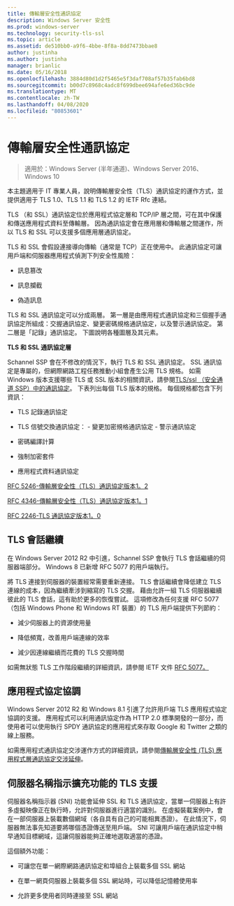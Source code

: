 ```yaml
---
title: 傳輸層安全性通訊協定
description: Windows Server 安全性
ms.prod: windows-server
ms.technology: security-tls-ssl
ms.topic: article
ms.assetid: de510bb0-a9f6-4bbe-8f8a-8dd7473bbae8
author: justinha
ms.author: justinha
manager: brianlic
ms.date: 05/16/2018
ms.openlocfilehash: 3884d80d1d2f5465e5f3daf708af57b35fab6bd8
ms.sourcegitcommit: b00d7c8968c4adc8f699dbee694afe6ed36bc9de
ms.translationtype: MT
ms.contentlocale: zh-TW
ms.lasthandoff: 04/08/2020
ms.locfileid: "80853601"
---
```

# <a name="transport-layer-security-protocol"></a>傳輸層安全性通訊協定

>適用於：Windows Server (半年通道)、Windows Server 2016、Windows 10

本主題適用于 IT 專業人員，說明傳輸層安全性（TLS）通訊協定的運作方式，並提供適用于 TLS 1.0、TLS 1.1 和 TLS 1.2 的 IETF Rfc 連結。

TLS （和 SSL）通訊協定位於應用程式協定層和 TCP/IP 層之間，可在其中保護和傳送應用程式資料至傳輸層。 因為通訊協定會在應用層和傳輸層之間運作，所以 TLS 和 SSL 可以支援多個應用層通訊協定。

TLS 和 SSL 會假設連接導向傳輸（通常是 TCP）正在使用中。 此通訊協定可讓用戶端和伺服器應用程式偵測下列安全性風險：

-   訊息篡改

-   訊息攔截

-   偽造訊息

TLS 和 SSL 通訊協定可以分成兩層。 第一層是由應用程式通訊協定和三個握手通訊協定所組成：交握通訊協定、變更密碼規格通訊協定，以及警示通訊協定。 第二層是「記錄」通訊協定。 下圖說明各種圖層及其元素。

**TLS 和 SSL 通訊協定層**


Schannel SSP 會在不修改的情況下，執行 TLS 和 SSL 通訊協定。 SSL 通訊協定是專屬的，但網際網路工程任務推動小組會產生公用 TLS 規格。 如需 Windows 版本支援哪些 TLS 或 SSL 版本的相關資訊，請參閱[TLS/ssl （安全通道 SSP）中的通訊協定](https://msdn.microsoft.com/library/windows/desktop/mt808159(v=vs.85).aspx)。 下表列出每個 TLS 版本的規格。 每個規格都包含下列資訊：

-   TLS 記錄通訊協定

-   TLS 信號交換通訊協定： \- 變更加密規格通訊協定 \- 警示通訊協定

-   密碼編譯計算

-   強制加密套件

-   應用程式資料通訊協定

[RFC 5246-傳輸層安全性（TLS）通訊協定版本1。2](http://tools.ietf.org/html/rfc5246)

[RFC 4346-傳輸層安全性（TLS）通訊協定版本1。1](http://tools.ietf.org/html/rfc4346)

[RFC 2246-TLS 通訊協定版本1。0](http://tools.ietf.org/html/rfc2246)

## <a name="tls-session-resumption"></a><a name="BKMK_SessionResumption"></a>TLS 會話繼續
在 Windows Server 2012 R2 中引進，Schannel SSP 會執行 TLS 會話繼續的伺服器端部分。 Windows 8 已新增 RFC 5077 的用戶端執行。

將 TLS 連接到伺服器的裝置經常需要重新連接。 TLS 會話繼續會降低建立 TLS 連線的成本，因為繼續牽涉到縮寫的 TLS 交握。 藉由允許一組 TLS 伺服器繼續彼此的 TLS 會話，這有助於更多的恢復嘗試。 這項修改為任何支援 RFC 5077 （包括 Windows Phone 和 Windows RT 裝置）的 TLS 用戶端提供下列節約：

-   減少伺服器上的資源使用量

-   降低頻寬，改善用戶端連線的效率

-   減少因連線繼續而花費的 TLS 交握時間

如需無狀態 TLS 工作階段繼續的詳細資訊，請參閱 IETF 文件 [RFC 5077。](http://www.ietf.org/rfc/rfc5077)

## <a name="application-protocol-negotiation"></a><a name="BKMK_AppProtocolNego"></a>應用程式協定協調
 Windows Server 2012 R2 和 Windows 8.1 引進了允許用戶端 TLS 應用程式協定協調的支援。 應用程式可以利用通訊協定作為 HTTP 2.0 標準開發的一部分，而使用者可以使用執行 SPDY 通訊協定的應用程式來存取 Google 和 Twitter 之類的線上服務。

如需應用程式通訊協定交涉運作方式的詳細資訊，請參閱[傳輸層安全性 (TLS) 應用程式層通訊協定交涉延伸](http://tools.ietf.org/search/draft-ietf-tls-applayerprotoneg-05)。

## <a name="tls-support-for-server-name-indication-extensions"></a><a name="BKMK_SNI"></a>伺服器名稱指示擴充功能的 TLS 支援
伺服器名稱指示器 (SNI) 功能會延伸 SSL 和 TLS 通訊協定，當單一伺服器上有許多虛擬映像正在執行時，允許對伺服器進行適當的識別。 在虛擬裝載案例中，會在一部伺服器上裝載數個網域（各自具有自己的可能相異憑證）。 在此情況下，伺服器無法事先知道要將哪個憑證傳送至用戶端。 SNI 可讓用戶端在通訊協定中稍早通知目標網域，這讓伺服器能夠正確地選取適當的憑證。

這個額外功能：

-   可讓您在單一網際網路通訊協定和埠組合上裝載多個 SSL 網站

-   在單一網頁伺服器上裝載多個 SSL 網站時，可以降低記憶體使用率

-   允許更多使用者同時連接至 SSL 網站



